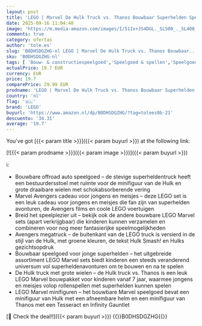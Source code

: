 ```yaml
---
layout: post
title: 'LEGO | Marvel De Hulk Truck vs. Thanos Bouwbaar Superhelden Speelgoed met Monstertruck  2 Minifiguren en Accessoires  Incl. Infinity Gauntlet  Avengers Cadeau voor Jongens en Meisjes 76312'
date: 2025-09-16 11:04:48
image: 'https://m.media-amazon.com/images/I/51Ix+JS4DGL._SL500_._SL400_.jpg'
comments: true
category: ofertas
author: 'tole.es'
slug: 'B0DHSDGZHG-nl LEGO | Marvel De Hulk Truck vs. Thanos Bouwbaar...'
sku: 'B0DHSDGZHG-nl'
tags: [ 'Bouw- & constructiespeelgoed','Speelgoed & spellen','Speelgoedbouwsets','lego','🇳🇱', ]
actualPrice: 19.7 EUR
currency: EUR
price: 19.7
comparePrice: 29.99 EUR
prodname: 'LEGO | Marvel De Hulk Truck vs. Thanos Bouwbaar Superhelden Speelgoed met Monstertruck  2 Minifiguren en Accessoires  Incl. Infinity Gauntlet  Avengers Cadeau voor Jongens en Meisjes 76312'
country: 'nl'
flag: '🇳🇱'
brand: 'LEGO'
buyurl: 'https://www.amazon.nl/dp/B0DHSDGZHG/?tag=tolees0b-21'
descuento: '34.31'
average: '19.7'
---
```


You've got [{{< param title >}}]({{< param buyurl >}}) at the following link:

[![{{< param prodname >}}]({{< param image >}})]({{< param buyurl >}})

ℹ️:

- Bouwbare offroad auto speelgoed – de stevige superheldentruck heeft een bestuurdersstoel met ruimte voor de minifiguur van de Hulk en grote draaibare wielen met schokabsorberende vering
- Marvel Avengers cadeau voor jongens en meisjes – deze LEGO set is een leuk cadeau voor jongens en meisjes die fan zijn van superhelden avonturen, de Avengers films en coole LEGO voertuigen
- Breid het speelplezier uit – bekijk ook de andere bouwbare LEGO Marvel sets (apart verkrijgbaar) die kinderen kunnen verzamelen en combineren voor nog meer fantasierijke speelmogelijkheden
- Avengers megatruck – de buitenkant van de LEGO truck is versierd in de stijl van de Hulk, met groene kleuren, de tekst Hulk Smash! en Hulks gezichtsopdruk
- Bouwbaar speelgoed voor jonge superhelden – het uitgebreide assortiment LEGO Marvel sets biedt kinderen een steeds veranderend universum vol superheldenavonturen om te bouwen en na te spelen
- De Hulk truck met grote wielen – de Hulk truck vs. Thanos is een leuk LEGO Marvel bouwpakket voor kinderen vanaf 7 jaar, waarmee jongens en meisjes volop rollenspellen met superhelden kunnen spelen
- LEGO Marvel minifiguren – het bouwbare Marvel speelgoed bevat een minifiguur van Hulk met een afneembare helm en een minifiguur van Thanos met een Tesseract en Infinity Gauntlet

[🛒 Check the deal!!]({{< param buyurl >}})
{{<world>}}B0DHSDGZHG{{</world>}}
